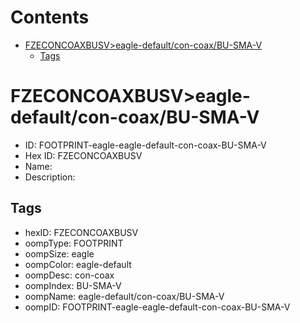 



Contents
========

* [FZECONCOAXBUSV>eagle-default/con-coax/BU-SMA-V](#fzeconcoaxbusveagle-defaultcon-coaxbu-sma-v)
	* [Tags](#tags)

# FZECONCOAXBUSV>eagle-default/con-coax/BU-SMA-V

- ID: FOOTPRINT-eagle-eagle-default-con-coax-BU-SMA-V
- Hex ID: FZECONCOAXBUSV
- Name: 
- Description: 

## Tags

- hexID: FZECONCOAXBUSV
- oompType: FOOTPRINT
- oompSize: eagle
- oompColor: eagle-default
- oompDesc: con-coax
- oompIndex: BU-SMA-V
- oompName: eagle-default/con-coax/BU-SMA-V
- oompID: FOOTPRINT-eagle-eagle-default-con-coax-BU-SMA-V

